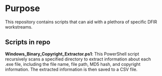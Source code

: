# Purpose
This repository contains scripts that can aid with a plethora of specific DFIR workstreams. 

## Scripts in repo 

**Windows_Binary_Copyright_Extractor.ps1**: This PowerShell script recursively scans a specified directory to extract information about each .exe file, including the file name, file path, MD5 hash, and copyright information. The extracted information is then saved to a CSV file.


